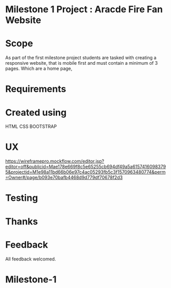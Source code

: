 # Milestone 1 Project : Aracde Fire Fan Website

# Scope

As part of the first milestone project students are tasked with creating a responsive website, that is mobile first and must contain a minimum of 3 pages. Which are a home page, 

# Requirements


# Created using 

HTML CSS BOOTSTRAP 

# UX

https://wireframepro.mockflow.com/editor.jsp?editor=off&publicid=Mae178e669f8c5e65255cb694df49a5a61574160983795&projectid=M1e98a11bd66b06e97c4ac05293fb5c3f1570963480774&perm=Owner#/page/b093e70bafb4468d9d779df70678f2d3



# Testing



# Thanks 


# Feedback

All feedback welcomed.
# Milestone-1

